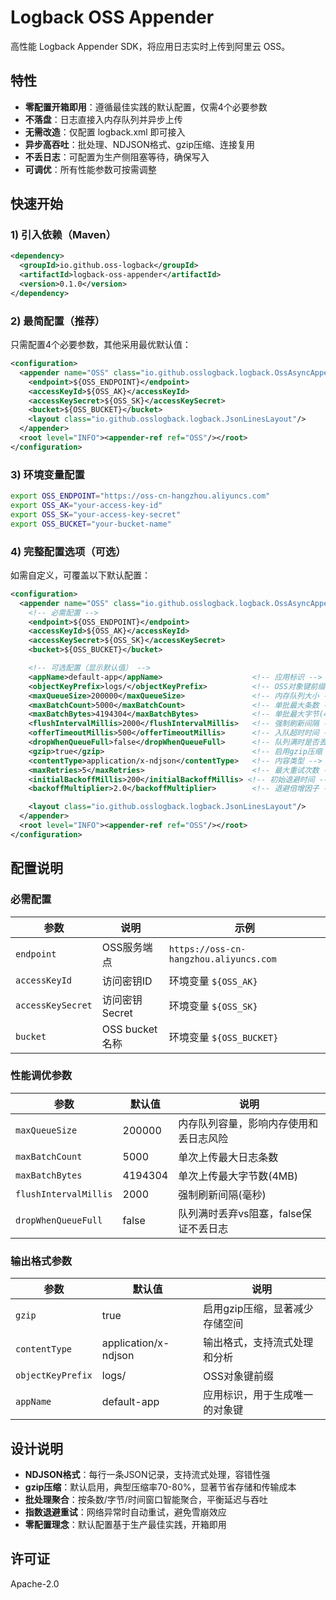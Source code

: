 # Logback OSS Appender

高性能 Logback Appender SDK，将应用日志实时上传到阿里云 OSS。

## 特性

- **零配置开箱即用**：遵循最佳实践的默认配置，仅需4个必要参数
- **不落盘**：日志直接入内存队列并异步上传
- **无需改造**：仅配置 logback.xml 即可接入
- **异步高吞吐**：批处理、NDJSON格式、gzip压缩、连接复用
- **不丢日志**：可配置为生产侧阻塞等待，确保写入
- **可调优**：所有性能参数可按需调整

## 快速开始

### 1) 引入依赖（Maven）
```xml
<dependency>
  <groupId>io.github.oss-logback</groupId>
  <artifactId>logback-oss-appender</artifactId>
  <version>0.1.0</version>
</dependency>
```

### 2) 最简配置（推荐）
只需配置4个必要参数，其他采用最优默认值：

```xml
<configuration>
  <appender name="OSS" class="io.github.osslogback.logback.OssAsyncAppender">
    <endpoint>${OSS_ENDPOINT}</endpoint>
    <accessKeyId>${OSS_AK}</accessKeyId>
    <accessKeySecret>${OSS_SK}</accessKeySecret>
    <bucket>${OSS_BUCKET}</bucket>
    <layout class="io.github.osslogback.logback.JsonLinesLayout"/>
  </appender>
  <root level="INFO"><appender-ref ref="OSS"/></root>
</configuration>
```

### 3) 环境变量配置
```bash
export OSS_ENDPOINT="https://oss-cn-hangzhou.aliyuncs.com"
export OSS_AK="your-access-key-id"
export OSS_SK="your-access-key-secret"
export OSS_BUCKET="your-bucket-name"
```

### 4) 完整配置选项（可选）
如需自定义，可覆盖以下默认配置：

```xml
<configuration>
  <appender name="OSS" class="io.github.osslogback.logback.OssAsyncAppender">
    <!-- 必需配置 -->
    <endpoint>${OSS_ENDPOINT}</endpoint>
    <accessKeyId>${OSS_AK}</accessKeyId>
    <accessKeySecret>${OSS_SK}</accessKeySecret>
    <bucket>${OSS_BUCKET}</bucket>

    <!-- 可选配置（显示默认值） -->
    <appName>default-app</appName>                    <!-- 应用标识 -->
    <objectKeyPrefix>logs/</objectKeyPrefix>          <!-- OSS对象键前缀 -->
    <maxQueueSize>200000</maxQueueSize>               <!-- 内存队列大小 -->
    <maxBatchCount>5000</maxBatchCount>               <!-- 单批最大条数 -->
    <maxBatchBytes>4194304</maxBatchBytes>            <!-- 单批最大字节(4MB) -->
    <flushIntervalMillis>2000</flushIntervalMillis>   <!-- 强制刷新间隔 -->
    <offerTimeoutMillis>500</offerTimeoutMillis>      <!-- 入队超时时间 -->
    <dropWhenQueueFull>false</dropWhenQueueFull>      <!-- 队列满时是否丢弃 -->
    <gzip>true</gzip>                                 <!-- 启用gzip压缩 -->
    <contentType>application/x-ndjson</contentType>   <!-- 内容类型 -->
    <maxRetries>5</maxRetries>                        <!-- 最大重试次数 -->
    <initialBackoffMillis>200</initialBackoffMillis> <!-- 初始退避时间 -->
    <backoffMultiplier>2.0</backoffMultiplier>        <!-- 退避倍增因子 -->

    <layout class="io.github.osslogback.logback.JsonLinesLayout"/>
  </appender>
  <root level="INFO"><appender-ref ref="OSS"/></root>
</configuration>
```

## 配置说明

### 必需配置
| 参数 | 说明 | 示例 |
|------|------|------|
| `endpoint` | OSS服务端点 | `https://oss-cn-hangzhou.aliyuncs.com` |
| `accessKeyId` | 访问密钥ID | 环境变量 `${OSS_AK}` |
| `accessKeySecret` | 访问密钥Secret | 环境变量 `${OSS_SK}` |
| `bucket` | OSS bucket名称 | 环境变量 `${OSS_BUCKET}` |

### 性能调优参数
| 参数 | 默认值 | 说明 |
|------|--------|------|
| `maxQueueSize` | 200000 | 内存队列容量，影响内存使用和丢日志风险 |
| `maxBatchCount` | 5000 | 单次上传最大日志条数 |
| `maxBatchBytes` | 4194304 | 单次上传最大字节数(4MB) |
| `flushIntervalMillis` | 2000 | 强制刷新间隔(毫秒) |
| `dropWhenQueueFull` | false | 队列满时丢弃vs阻塞，false保证不丢日志 |

### 输出格式参数
| 参数 | 默认值 | 说明 |
|------|--------|------|
| `gzip` | true | 启用gzip压缩，显著减少存储空间 |
| `contentType` | application/x-ndjson | 输出格式，支持流式处理和分析 |
| `objectKeyPrefix` | logs/ | OSS对象键前缀 |
| `appName` | default-app | 应用标识，用于生成唯一的对象键 |

## 设计说明

- **NDJSON格式**：每行一条JSON记录，支持流式处理，容错性强
- **gzip压缩**：默认启用，典型压缩率70-80%，显著节省存储和传输成本
- **批处理聚合**：按条数/字节/时间窗口智能聚合，平衡延迟与吞吐
- **指数退避重试**：网络异常时自动重试，避免雪崩效应
- **零配置理念**：默认配置基于生产最佳实践，开箱即用

## 许可证

Apache-2.0